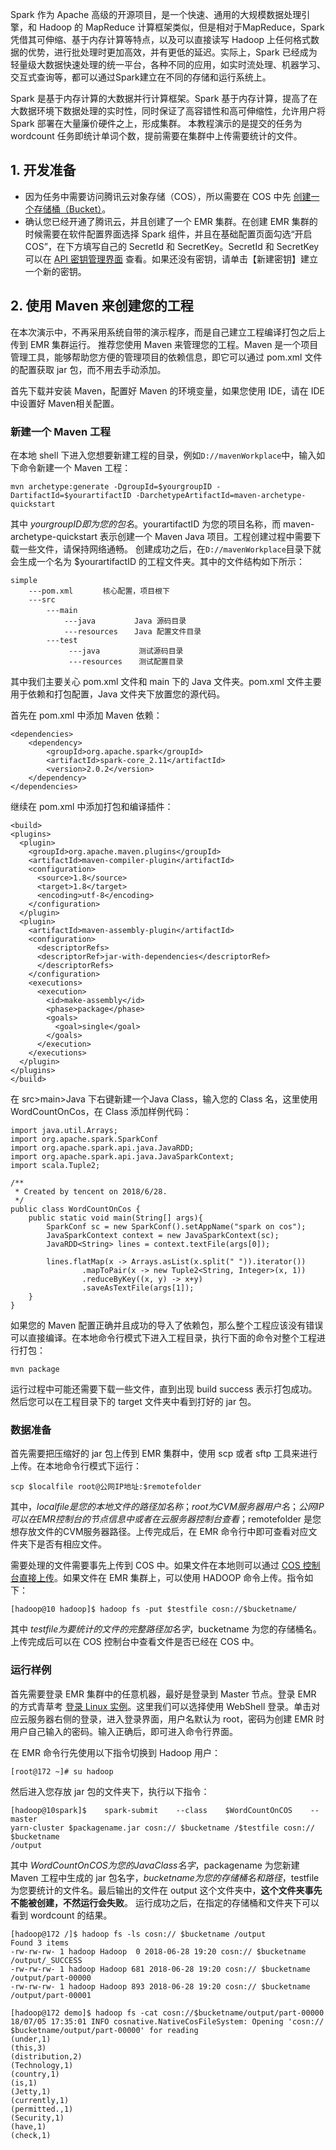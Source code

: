 Spark 作为 Apache 高级的开源项目，是一个快速、通用的大规模数据处理引擎，和 Hadoop 的 MapReduce 计算框架类似，但是相对于MapReduce，Spark 凭借其可伸缩、基于内存计算等特点，以及可以直接读写 Hadoop 上任何格式数据的优势，进行批处理时更加高效，并有更低的延迟。实际上，Spark 已经成为轻量级大数据快速处理的统一平台，各种不同的应用，如实时流处理、机器学习、交互式查询等，都可以通过Spark建立在不同的存储和运行系统上。

Spark 是基于内存计算的大数据并行计算框架。Spark 基于内存计算，提高了在大数据环境下数据处理的实时性，同时保证了高容错性和高可伸缩性，允许用户将 Spark 部署在大量廉价硬件之上，形成集群。
本教程演示的是提交的任务为 wordcount 任务即统计单词个数，提前需要在集群中上传需要统计的文件。

## 1. 开发准备
- 因为任务中需要访问腾讯云对象存储（COS），所以需要在 COS 中先 [创建一个存储桶（Bucket）](https://cloud.tencent.com/document/product/436/6232)。
- 确认您已经开通了腾讯云，并且创建了一个 EMR 集群。在创建 EMR 集群的时候需要在软件配置界面选择 Spark 组件，并且在基础配置页面勾选“开启COS”，在下方填写自己的 SecretId 和 SecretKey。SecretId 和 SecretKey 可以在 [API 密钥管理界面](https://console.cloud.tencent.com/cam/capi) 查看。如果还没有密钥，请单击【新建密钥】建立一个新的密钥。

## 2. 使用 Maven 来创建您的工程
在本次演示中，不再采用系统自带的演示程序，而是自己建立工程编译打包之后上传到 EMR 集群运行。
推荐您使用 Maven 来管理您的工程。Maven 是一个项目管理工具，能够帮助您方便的管理项目的依赖信息，即它可以通过 pom.xml 文件的配置获取 jar 包，而不用去手动添加。

首先下载并安装 Maven，配置好 Maven 的环境变量，如果您使用 IDE，请在 IDE 中设置好 Maven相关配置。

###	 新建一个 Maven 工程

在本地 shell 下进入您想要新建工程的目录，例如`D://mavenWorkplace`中，输入如下命令新建一个 Maven 工程：
```
mvn archetype:generate -DgroupId=$yourgroupID -DartifactId=$yourartifactID -DarchetypeArtifactId=maven-archetype-quickstart
```
其中 $yourgroupID 即为您的包名。$yourartifactID 为您的项目名称，而 maven-archetype-quickstart 表示创建一个 Maven Java 项目。工程创建过程中需要下载一些文件，请保持网络通畅。
创建成功之后，在`D://mavenWorkplace`目录下就会生成一个名为 $yourartifactID 的工程文件夹。其中的文件结构如下所示：
```
simple
	---pom.xml　　　　核心配置，项目根下
	---src
		---main　　　　　　
			---java　　　　  Java 源码目录
			---resources　  Java 配置文件目录
		---test
			 ---java　　　　  测试源码目录
			 ---resources　  测试配置目录
```
其中我们主要关心 pom.xml 文件和 main 下的 Java 文件夹。pom.xml 文件主要用于依赖和打包配置，Java 文件夹下放置您的源代码。

首先在 pom.xml 中添加 Maven 依赖：
```
<dependencies>
    <dependency>
        <groupId>org.apache.spark</groupId>
        <artifactId>spark-core_2.11</artifactId>
        <version>2.0.2</version>
    </dependency>
</dependencies>
```
继续在 pom.xml 中添加打包和编译插件：
```
<build>
<plugins>
  <plugin>
    <groupId>org.apache.maven.plugins</groupId>
    <artifactId>maven-compiler-plugin</artifactId>
    <configuration>
      <source>1.8</source>
      <target>1.8</target>
      <encoding>utf-8</encoding>
    </configuration>
  </plugin>
  <plugin>
    <artifactId>maven-assembly-plugin</artifactId>
    <configuration>
      <descriptorRefs>
      <descriptorRef>jar-with-dependencies</descriptorRef>
      </descriptorRefs>
    </configuration>
    <executions>
      <execution>
        <id>make-assembly</id>
        <phase>package</phase>
        <goals>
          <goal>single</goal>
        </goals>
      </execution>
    </executions>
  </plugin>
</plugins>
</build>
```
在 src>main>Java 下右键新建一个Java Class，输入您的 Class 名，这里使用 WordCountOnCos，在 Class 添加样例代码：
```
import java.util.Arrays;
import org.apache.spark.SparkConf
import org.apache.spark.api.java.JavaRDD;
import org.apache.spark.api.java.JavaSparkContext;
import scala.Tuple2;

/**
 * Created by tencent on 2018/6/28.
 */
public class WordCountOnCos {
    public static void main(String[] args){
        SparkConf sc = new SparkConf().setAppName("spark on cos");
        JavaSparkContext context = new JavaSparkContext(sc);
        JavaRDD<String> lines = context.textFile(args[0]);

        lines.flatMap(x -> Arrays.asList(x.split(" ")).iterator())
                .mapToPair(x -> new Tuple2<String, Integer>(x, 1))
                .reduceByKey((x, y) -> x+y)
                .saveAsTextFile(args[1]);
    }
}
```
如果您的 Maven 配置正确并且成功的导入了依赖包，那么整个工程应该没有错误可以直接编译。在本地命令行模式下进入工程目录，执行下面的命令对整个工程进行打包：

`mvn package`

运行过程中可能还需要下载一些文件，直到出现 build success 表示打包成功。然后您可以在工程目录下的 target 文件夹中看到打好的 jar 包。

### 数据准备
首先需要把压缩好的 jar 包上传到 EMR 集群中，使用 scp 或者 sftp 工具来进行上传。在本地命令行模式下运行：

`scp $localfile root@公网IP地址:$remotefolder`

其中，$localfile 是您的本地文件的路径加名称；root 为 CVM 服务器用户名；公网 IP 可以在 EMR 控制台的节点信息中或者在云服务器控制台查看；$remotefolder 是您想存放文件的CVM服务器路径。上传完成后，在 EMR 命令行中即可查看对应文件夹下是否有相应文件。

需要处理的文件需要事先上传到 COS 中。如果文件在本地则可以通过 [COS 控制台直接上传](https://cloud.tencent.com/document/product/436/13321)。如果文件在 EMR 集群上，可以使用 HADOOP 命令上传。指令如下：
```
[hadoop@10 hadoop]$ hadoop fs -put $testfile cosn://$bucketname/
```
其中 $testfile 为要统计的文件的完整路径加名字，$bucketname 为您的存储桶名。上传完成后可以在 COS 控制台中查看文件是否已经在 COS 中。

### 运行样例
首先需要登录 EMR 集群中的任意机器，最好是登录到 Master 节点。登录 EMR 的方式青草考 [登录 Linux 实例](https://cloud.tencent.com/document/product/213/5436)。这里我们可以选择使用 WebShell 登录。单击对应云服务器右侧的登录，进入登录界面，用户名默认为 root，密码为创建 EMR 时用户自己输入的密码。输入正确后，即可进入命令行界面。

在 EMR 命令行先使用以下指令切换到 Hadoop 用户：

`[root@172 ~]# su hadoop`

然后进入您存放 jar 包的文件夹下，执行以下指令：
```
[hadoop@10spark]$    spark-submit    --class    $WordCountOnCOS    --master 
yarn-cluster $packagename.jar cosn:// $bucketname /$testfile cosn:// $bucketname 
/output
```
其中 $WordCountOnCOS 为您的 Java Class 名字，$packagename 为您新建 Maven 工程中生成的 jar 包名字，$bucketname 为您的存储桶名和路径，$testfile 为您要统计的文件名。最后输出的文件在 output 这个文件夹中，**这个文件夹事先不能被创建，不然运行会失败**。
运行成功之后，在指定的存储桶和文件夹下可以看到 wordcount 的结果。
```
[hadoop@172 /]$ hadoop fs -ls cosn:// $bucketname /output
Found 3 items
-rw-rw-rw- 1 hadoop Hadoop  0 2018-06-28 19:20 cosn:// $bucketname /output/_SUCCESS
-rw-rw-rw- 1 hadoop Hadoop 681 2018-06-28 19:20 cosn:// $bucketname /output/part-00000
-rw-rw-rw- 1 hadoop Hadoop 893 2018-06-28 19:20 cosn:// $bucketname /output/part-00001

[hadoop@172 demo]$ hadoop fs -cat cosn://$bucketname/output/part-00000
18/07/05 17:35:01 INFO cosnative.NativeCosFileSystem: Opening 'cosn:// $bucketname/output/part-00000' for reading
(under,1)
(this,3)
(distribution,2)
(Technology,1)
(country,1)
(is,1)
(Jetty,1)
(currently,1)
(permitted.,1)
(Security,1)
(have,1)
(check,1)
```
